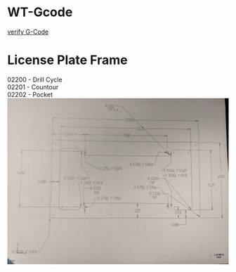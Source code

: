 # WT-Gcode
[verify G-Code](https://nraynaud.github.io/webgcode/)
# License Plate Frame
02200 - Drill Cycle <br />
02201 - Countour <br />
02202 - Pocket <br />
![alt text](IMG_20180912_091057.jpg)
